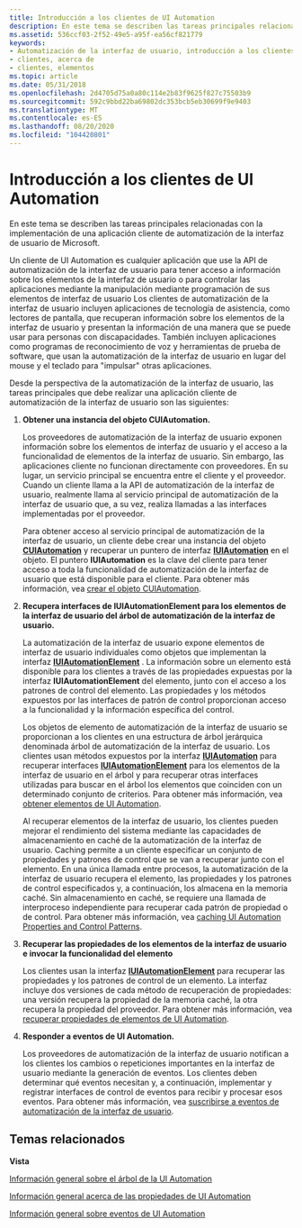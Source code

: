 ```yaml
---
title: Introducción a los clientes de UI Automation
description: En este tema se describen las tareas principales relacionadas con la implementación de una aplicación cliente de automatización de la interfaz de usuario de Microsoft.
ms.assetid: 536ccf03-2f52-49e5-a95f-ea56cf821779
keywords:
- Automatización de la interfaz de usuario, introducción a los clientes
- clientes, acerca de
- clientes, elementos
ms.topic: article
ms.date: 05/31/2018
ms.openlocfilehash: 2d4705d75a0a80c114e2b83f9625f827c75503b9
ms.sourcegitcommit: 592c9bbd22ba69802dc353bcb5eb30699f9e9403
ms.translationtype: MT
ms.contentlocale: es-ES
ms.lasthandoff: 08/20/2020
ms.locfileid: "104420801"
---
```

# <a name="ui-automation-clients-overview"></a>Introducción a los clientes de UI Automation

En este tema se describen las tareas principales relacionadas con la implementación de una aplicación cliente de automatización de la interfaz de usuario de Microsoft.

Un cliente de UI Automation es cualquier aplicación que use la API de automatización de la interfaz de usuario para tener acceso a información sobre los elementos de la interfaz de usuario o para controlar las aplicaciones mediante la manipulación mediante programación de sus elementos de interfaz de usuario Los clientes de automatización de la interfaz de usuario incluyen aplicaciones de tecnología de asistencia, como lectores de pantalla, que recuperan información sobre los elementos de la interfaz de usuario y presentan la información de una manera que se puede usar para personas con discapacidades. También incluyen aplicaciones como programas de reconocimiento de voz y herramientas de prueba de software, que usan la automatización de la interfaz de usuario en lugar del mouse y el teclado para "impulsar" otras aplicaciones.

Desde la perspectiva de la automatización de la interfaz de usuario, las tareas principales que debe realizar una aplicación cliente de automatización de la interfaz de usuario son las siguientes:

1.  **Obtener una instancia del objeto CUIAutomation.**

    Los proveedores de automatización de la interfaz de usuario exponen información sobre los elementos de interfaz de usuario y el acceso a la funcionalidad de elementos de la interfaz de usuario. Sin embargo, las aplicaciones cliente no funcionan directamente con proveedores. En su lugar, un servicio principal se encuentra entre el cliente y el proveedor. Cuando un cliente llama a la API de automatización de la interfaz de usuario, realmente llama al servicio principal de automatización de la interfaz de usuario que, a su vez, realiza llamadas a las interfaces implementadas por el proveedor.

    Para obtener acceso al servicio principal de automatización de la interfaz de usuario, un cliente debe crear una instancia del objeto [**CUIAutomation**](/previous-versions/windows/desktop/legacy/ff384838(v=vs.85)) y recuperar un puntero de interfaz [**IUIAutomation**](/windows/desktop/api/UIAutomationClient/nn-uiautomationclient-iuiautomation) en el objeto. El puntero **IUIAutomation** es la clave del cliente para tener acceso a toda la funcionalidad de automatización de la interfaz de usuario que está disponible para el cliente. Para obtener más información, vea [crear el objeto CUIAutomation](uiauto-creatingcuiautomation.md).

2.  **Recupera interfaces de IUIAutomationElement para los elementos de la interfaz de usuario del árbol de automatización de la interfaz de usuario.**

    La automatización de la interfaz de usuario expone elementos de interfaz de usuario individuales como objetos que implementan la interfaz [**IUIAutomationElement**](/windows/desktop/api/UIAutomationClient/nn-uiautomationclient-iuiautomationelement) . La información sobre un elemento está disponible para los clientes a través de las propiedades expuestas por la interfaz **IUIAutomationElement** del elemento, junto con el acceso a los patrones de control del elemento. Las propiedades y los métodos expuestos por las interfaces de patrón de control proporcionan acceso a la funcionalidad y la información específica del control.

    Los objetos de elemento de automatización de la interfaz de usuario se proporcionan a los clientes en una estructura de árbol jerárquica denominada árbol de automatización de la interfaz de usuario. Los clientes usan métodos expuestos por la interfaz [**IUIAutomation**](/windows/desktop/api/UIAutomationClient/nn-uiautomationclient-iuiautomation) para recuperar interfaces [**IUIAutomationElement**](/windows/desktop/api/UIAutomationClient/nn-uiautomationclient-iuiautomationelement) para los elementos de la interfaz de usuario en el árbol y para recuperar otras interfaces utilizadas para buscar en el árbol los elementos que coinciden con un determinado conjunto de criterios. Para obtener más información, vea [obtener elementos de UI Automation](uiauto-obtainingelements.md).

    Al recuperar elementos de la interfaz de usuario, los clientes pueden mejorar el rendimiento del sistema mediante las capacidades de almacenamiento en caché de la automatización de la interfaz de usuario. Caching permite a un cliente especificar un conjunto de propiedades y patrones de control que se van a recuperar junto con el elemento. En una única llamada entre procesos, la automatización de la interfaz de usuario recupera el elemento, las propiedades y los patrones de control especificados y, a continuación, los almacena en la memoria caché. Sin almacenamiento en caché, se requiere una llamada de interproceso independiente para recuperar cada patrón de propiedad o de control. Para obtener más información, vea [caching UI Automation Properties and Control Patterns](uiauto-cachingforclients.md).

3.  **Recuperar las propiedades de los elementos de la interfaz de usuario e invocar la funcionalidad del elemento**

    Los clientes usan la interfaz [**IUIAutomationElement**](/windows/desktop/api/UIAutomationClient/nn-uiautomationclient-iuiautomationelement) para recuperar las propiedades y los patrones de control de un elemento. La interfaz incluye dos versiones de cada método de recuperación de propiedades: una versión recupera la propiedad de la memoria caché, la otra recupera la propiedad del proveedor. Para obtener más información, vea [recuperar propiedades de elementos de UI Automation](uiauto-propertiesforclients.md).

4.  **Responder a eventos de UI Automation.**

    Los proveedores de automatización de la interfaz de usuario notifican a los clientes los cambios o repeticiones importantes en la interfaz de usuario mediante la generación de eventos. Los clientes deben determinar qué eventos necesitan y, a continuación, implementar y registrar interfaces de control de eventos para recibir y procesar esos eventos. Para obtener más información, vea [suscribirse a eventos de automatización de la interfaz de usuario](uiauto-eventsforclients.md).

## <a name="related-topics"></a>Temas relacionados

<dl> <dt>

**Vista**
</dt> <dt>

[Información general sobre el árbol de la UI Automation](uiauto-treeoverview.md)
</dt> <dt>

[Información general acerca de las propiedades de UI Automation](uiauto-propertiesoverview.md)
</dt> <dt>

[Información general sobre eventos de UI Automation](uiauto-eventsoverview.md)
</dt> </dl>

 

 
